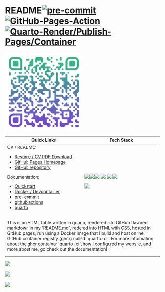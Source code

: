 # README[![pre-commit](https://img.shields.io/badge/pre--commit-enabled-brightgreen?logo=pre-commit.png)](https://github.com/pre-commit/pre-commit)[![GitHub-Pages-Action](https://github.com/cameronrutherford/cameronrutherford/actions/workflows/publish.yml/badge.svg)](https://github.com/cameronrutherford/cameronrutherford/actions/workflows/publish.yml)[![Quarto-Render/Publish-Pages/Container](https://github.com/cameronrutherford/cameronrutherford/actions/workflows/quarto-render-build.yml/badge.svg)](https://github.com/cameronrutherford/cameronrutherford/actions/workflows/quarto-render-build.yml)


<p> <a href="https://cameronrutherford.quarto.pub/camerons-git-site/" target="_blank" rel="noreferrer"> <img src="./config/qr-code.svg" width="50%"/> </a>
&#10;
<table data-quarto-postprocess="true">
<colgroup>
<col style="width: 50%" />
<col style="width: 50%" />
</colgroup>
<thead>
<tr class="header">
<th data-quarto-table-cell-role="th">Quick Links</th>
<th data-quarto-table-cell-role="th">Tech Stack</th>
</tr>
</thead>
<tbody>
<tr class="odd">
<td>CV / README:
<ul>
<li><a
href="https://cameronrutherford.quarto.pub/camerons-git-site//resume/resume.html">Resume
/ CV PDF Download</a></li>
<li><a
href="https://cameronrutherford.quarto.pub/camerons-git-site/">GitHub
Pages Homepage</a></li>
<li><a
href="https://github.com/cameronrutherford/cameronrutherford">GitHub
repository</a></li>
</ul>
Documentation:
<ul>
<li><a
href="https://cameronrutherford.quarto.pub/camerons-git-site/config/quickstart.html">Quickstart</a></li>
<li><a
href="https://cameronrutherford.quarto.pub/camerons-git-site/config/devcontainer.html">Docker
/ Devcontainer</a></li>
<li><a
href="https://cameronrutherford.quarto.pub/camerons-git-site/config/pre-commit.html">pre-commit</a></li>
<li><a
href="https://cameronrutherford.quarto.pub/camerons-git-site/config/github-actions.html">github
actions</a></li>
<li><a
href="https://cameronrutherford.quarto.pub/camerons-git-site/config/quarto.html">quarto</a></li>
</ul></td>
<td><p><a href="https://quarto.org/" style="float: left;"
target="_blank" rel="noreferrer"><img
src="https://quarto.org/quarto.png" width="160" /></a></p>
<p><a href="https://www.freepnglogos.com/images/javascript-39398.html"
style="float: left;" target="_blank" rel="noreferrer"><img
src="https://www.freepnglogos.com/uploads/javascript-png/fix-html-css-javascript-for-website-logo-6.png"
width="160" /></a></p>
<p><a href="https://www.json.org/json-en.html" target="_blank"
rel="noreferrer"><img
src="https://www.vectorlogo.zone/logos/json/json-icon.svg"
width="40" /></a> <a href="https://www.docker.com/" target="_blank"
rel="noreferrer"><img
src="https://www.vectorlogo.zone/logos/docker/docker-tile.svg"
width="40" /></a> <a href="https://www.lua.org/" target="_blank"
rel="noreferrer"><img
src="https://www.vectorlogo.zone/logos/lua/lua-official.svg"
height="40" /></a> <a href="https://github.com/" target="_blank"
rel="noreferrer"><img
src="https://www.vectorlogo.zone/logos/github/github-icon.svg"
width="40" /></a></p>
<p><a href="https://www.latex-project.org/" style="float: left;"
target="_blank" rel="noreferrer"><img
src="https://upload.wikimedia.org/wikipedia/commons/4/45/LaTeX_project_logo_bird.svg"
width="160" /></a></p></td>
</tr>
<tr class="even">
<td colspan="2"><p>This is an HTML table written in quarto, rendered
into GitHub flavored markdown in my `README.md`, redered into HTML with
CSS, hosted in GitHub pages, run using a Docker image that I build and
host on the GitHub container registry (ghcr) called `quarto-ci`. For
more information about the ghcr container `quarto-ci`, how I configured
my website, and more about me, go check out the documentation!</p></td>
</tr>
</tbody>
</table>

&#10;<p> <a href="https://leetcode.com/cameronrutherford/" target="_blank" rel="noreferrer"><img src="https://leetcard.jacoblin.cool/cameronrutherford?theme=wtf&font=Darker%20Grotesque&ext=heatmap"/></a>
<p> <a href="https://cameronrutherford.github.io/cameronrutherford/index.html" target="_blank" rel="noreferrer"> <img src="https://github-readme-stats.vercel.app/api?username=cameronrutherford&show_icons=true&theme=nightowl"/> </a>
<p> <a href="https://git.io/streak-stats" target="_blank" rel="noreferrer"><img src="https://streak-stats.demolab.com?user=cameronrutherford&theme=nightowl&border_radius=2&date_format=j%20M%5B%20Y%5D&mode=weekly"/> </a>
